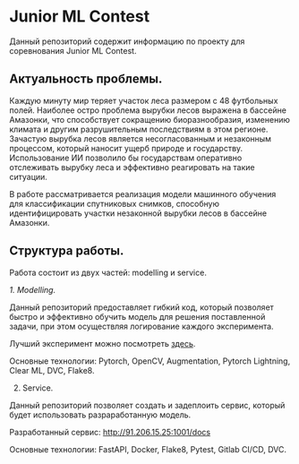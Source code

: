# Junior ML Contest
Данный репозиторий содержит информацию по проекту для соревнования Junior ML Contest.

## Актуальность проблемы. 

Каждую минуту мир теряет участок леса размером с 48 футбольных полей. Наиболее остро проблема вырубки лесов выражена в бассейне Амазонки, что способствует сокращению биоразнообразия, изменению климата и другим разрушительным последствиям в этом регионе. Зачастую вырубка лесов является несогласованным и незаконным процессом, который наносит ущерб природе и государству. Использование ИИ позволило бы государствам оперативно отслеживать вырубку леса и эффективно реагировать на такие ситуации. 

В работе рассматривается реализация модели машинного обучения для классификации спутниковых снимков, способную идентифицировать участки незаконной вырубки лесов в бассейне Амазонки. 

## Структура работы.

Работа состоит из двух частей: modelling и service. 

*1. Modelling.* 

Данный репозиторий предоставляет гибкий код, который позволяет быстро и эффективно обучить модель для решения поставленной задачи, при этом осуществляя логирование каждого эксперимента. 

Лучший эксперимент можно посмотреть [здесь](https://app.clear.ml/projects/6af89bf5de40410faba201b8130632ce/experiments/07ff5733d5034edea427f7fae84914b2/output/execution).

Основные технологии: Pytorch, OpenCV, Augmentation, Pytorch Lightning, Clear ML, DVC, Flake8. 

2. Service.

Данный репозиторий позволяет создать и задеплоить сервис, который будет использовать разраработанную модель. 

Разработанный сервис: http://91.206.15.25:1001/docs

Основные технологии: FastAPI, Docker, Flake8, Pytest, Gitlab CI/CD, DVC.

